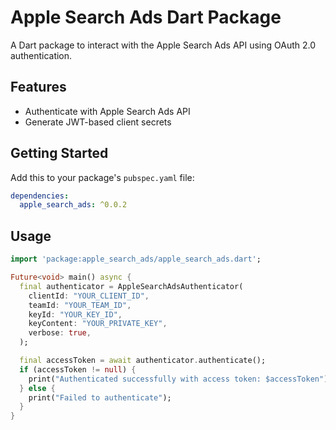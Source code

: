 # Apple Search Ads Dart Package

A Dart package to interact with the Apple Search Ads API using OAuth 2.0 authentication.

## Features

- Authenticate with Apple Search Ads API
- Generate JWT-based client secrets

## Getting Started

Add this to your package's `pubspec.yaml` file:

```yaml
dependencies:
  apple_search_ads: ^0.0.2
```
## Usage

```dart
import 'package:apple_search_ads/apple_search_ads.dart';

Future<void> main() async {
  final authenticator = AppleSearchAdsAuthenticator(
    clientId: "YOUR_CLIENT_ID",
    teamId: "YOUR_TEAM_ID",
    keyId: "YOUR_KEY_ID",
    keyContent: "YOUR_PRIVATE_KEY",
    verbose: true,
  );

  final accessToken = await authenticator.authenticate();
  if (accessToken != null) {
    print("Authenticated successfully with access token: $accessToken");
  } else {
    print("Failed to authenticate");
  }
}
```


